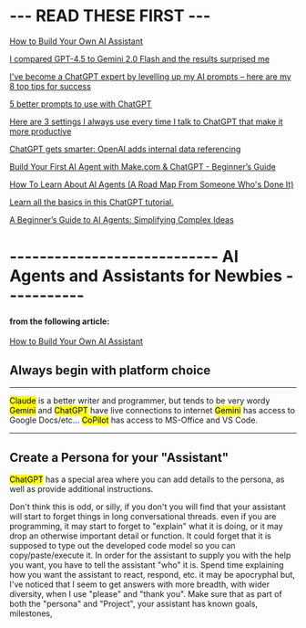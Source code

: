 # --- READ THESE FIRST ---
[How to Build Your Own AI Assistant](https://hbr.org/2025/03/how-to-build-your-own-ai-assistant?ab=HP-latest-text-1)

[I compared GPT-4.5 to Gemini 2.0 Flash and the results surprised me](https://www.techradar.com/computing/artificial-intelligence/i-compared-gpt-4-5-to-gemini-2-0-flash-and-the-results-surprised-me)

[I've become a ChatGPT expert by levelling up my AI prompts – here are my 8 top tips for success](https://www.techradar.com/computing/artificial-intelligence/ive-become-a-chatgpt-expert-by-levelling-up-my-ai-prompts-here-are-my-8-top-tips-for-success)

[5 better prompts to use with ChatGPT](https://www.techradar.com/computing/artificial-intelligence/5-better-prompts-to-use-with-chatgpt)

[Here are 3 settings I always use every time I talk to ChatGPT that make it more productive](https://www.techradar.com/computing/artificial-intelligence/here-are-3-settings-i-always-use-every-time-i-talk-to-chatgpt-that-make-it-more-productive)

[ChatGPT gets smarter: OpenAI adds internal data referencing](https://venturebeat.com/ai/chatgpt-gets-smarter-openai-adds-internal-data-referencing/)

[Build Your First AI Agent with Make.com & ChatGPT - Beginner’s Guide](https://www.youtube.com/watch?v=m6picGEsot0&pp=0gcJCfcAhR29_xXO)

[How To Learn About AI Agents (A Road Map From Someone Who's Done It)](https://www.reddit.com/r/AI_Agents/comments/1jbfpfp/how_to_learn_about_ai_agents_a_road_map_from/)

[Learn all the basics in this ChatGPT tutorial.](https://zapier.com/blog/how-to-use-chatgpt/)

[A Beginner’s Guide to AI Agents: Simplifying Complex Ideas](https://medium.com/@enesalku/a-beginners-guide-to-ai-agents-simplifying-complex-ideas-3fcd6b8095bc)

# ---------------------------- AI Agents and Assistants for Newbies -----------
#### from the following article:
[How to Build Your Own AI Assistant](https://hbr.org/2025/03/how-to-build-your-own-ai-assistant?ab=HP-latest-text-1)

## Always begin with platform choice

---

<mark>Claude</mark> is a better writer and programmer, but tends to be very wordy
<mark>Gemini</mark> and <mark>ChatGPT</mark> have live connections to internet
<mark>Gemini</mark> has access to Google Docs/etc...
<mark>CoPilot</mark> has access to MS-Office and VS Code.

---

## Create a Persona for your "Assistant"
<mark>ChatGPT</mark> has a special area where you can
add details to the persona, as well as provide additional instructions.

Don't think this is odd, or silly, if you don't you will find that your assistant
will start to forget things in long conversational threads. even if you are
programming, it may start to forget to "explain" what it is doing, or it may drop
an otherwise important detail or function. It could forget that it is supposed to
type out the developed code model so you can copy/paste/execute it.
  In order for the assistant to supply you with the help you want, you have to
tell the assistant "who" it is. Spend time explaining how you want the assistant
to react, respond, etc. it may be apocryphal but, I've noticed that I seem to get answers with more breadth, with wider diversity, when I use "please" and
"thank you". Make sure that as part of both the "persona" and "Project", your
assistant has known goals, milestones,
